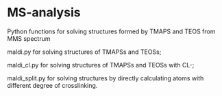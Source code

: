 # MS-analysis
Python functions for solving structures formed by TMAPS and TEOS from MMS spectrum

maldi.py for solving structures of TMAPSs and TEOSs;

maldi_cl.py for solving structures of TMAPSs and TEOSs with CL-;

maldi_split.py for solving structures by directly calculating atoms with different degree of crosslinking.
